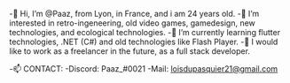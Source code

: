 -👋 Hi, I’m @Paaz, from Lyon, in France, and i am 24 years old. 
-👀 I’m interested in retro-ingeneering, old video games, gamedesign, new technologies, and ecological technologies. 
-🌱 I’m currently learning flutter technologies, .NET (C#) and old technologies like Flash Player.
-💞️ I would like to work as a freelancer in the future, as a full stack developer.

-📫 CONTACT:
-Discord: Paaz_#0021
-Mail: loisdupasquier21@gmail.com


